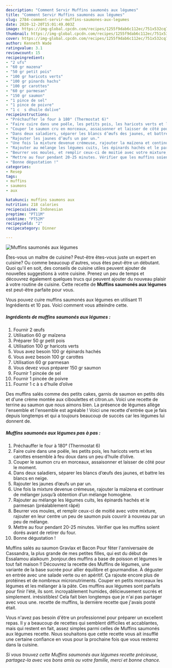 ```yaml
---
description: "Comment Servir Muffins saumonés aux légumes"
title: "Comment Servir Muffins saumonés aux légumes"
slug: 2784-comment-servir-muffins-saumones-aux-legumes
date: 2020-12-20T15:01:49.003Z
image: https://img-global.cpcdn.com/recipes/1255f9dab6c112ec/751x532cq70/muffins-saumones-aux-legumes-photo-principale-de-la-recette.jpg
thumbnail: https://img-global.cpcdn.com/recipes/1255f9dab6c112ec/751x532cq70/muffins-saumones-aux-legumes-photo-principale-de-la-recette.jpg
cover: https://img-global.cpcdn.com/recipes/1255f9dab6c112ec/751x532cq70/muffins-saumones-aux-legumes-photo-principale-de-la-recette.jpg
author: Kenneth Wade
ratingvalue: 3.1
reviewcount: 15
recipeingredient:
- "2 ufs"
- "60 gr mazena"
- "50 gr petit pois"
- "100 gr haricots verts"
- "100 gr pinards hachs"
- "100 gr carottes"
- "60 gr parmesan"
- "150 gr saumon"
- "1 pince de sel"
- "1 pince de poivre"
- "1 c  s dhuile dolive"
recipeinstructions:
- "Préchauffer le four à 180° (Thermostat 6)"
- "Faire cuire dans une poêle, les petits pois, les haricots verts et les carottes ensemble à feu doux dans un peu d’huile d’olive."
- "Couper le saumon cru en morceaux, assaisonner et laisser de côté pour le moment."
- "Dans deux saladiers, séparer les blancs d’œufs des jaunes, et battre les blancs en neige."
- "Rajouter les jaunes d’œufs un par un."
- "Une fois la mixture devenue crémeuse, rajouter la maïzena et continuer de mélanger jusqu’à obtention d’un mélange homogène."
- "Rajouter au mélange les légumes cuits, les épinards hachés et le parmesan (préalablement râpé)"
- "Beurrer vos moules, et remplir ceux-ci de moitié avec votre mixture, rajouter en leur centre un peu de saumon puis couvrir à nouveau par un peu de mélange."
- "Mettre au four pendant 20-25 minutes. Vérifier que les muffins soient dorés avant de retirer du four."
- "Bonne dégustation !"
categories:
- Resep
tags:
- muffins
- saumons
- aux

katakunci: muffins saumons aux 
nutrition: 218 calories
recipecuisine: Indonesian
preptime: "PT11M"
cooktime: "PT52M"
recipeyield: "2"
recipecategory: Dinner

---
```



![Muffins saumonés aux légumes](https://img-global.cpcdn.com/recipes/1255f9dab6c112ec/751x532cq70/muffins-saumones-aux-legumes-photo-principale-de-la-recette.jpg)

Êtes-vous un maître de cuisine? Peut-être êtes-vous juste un expert en cuisine? Ou comme beaucoup d'autres, vous êtes peut-être un débutant. Quoi qu'il en soit, des conseils de cuisine utiles peuvent ajouter de nouvelles suggestions à votre cuisine. Prenez un peu de temps et découvrez également quelques trucs qui peuvent ajouter du nouveau plaisir à votre routine de cuisine. Cette recette de <strong> Muffins saumonés aux légumes </strong> est peut-être parfaite pour vous.

<!--inarticleads1-->

Vous pouvez cuire muffins saumonés aux légumes en utilisant 11 Ingrédients et 10 pas. Voici comment vous atteindre cette.

##### Ingrédients de muffins saumonés aux légumes :

1. Fournir 2 œufs
1. Utilisation 60 gr maïzena
1. Préparer 50 gr petit pois
1. Utilisation 100 gr haricots verts
1. Vous avez besoin 100 gr épinards hachés
1. Vous avez besoin 100 gr carottes
1. Utilisation 60 gr parmesan
1. Vous devez vous préparer 150 gr saumon
1. Fournir 1 pincée de sel
1. Fournir 1 pincée de poivre
1. Fournir 1 c à s d’huile d’olive


Des muffins salés comme des petits cakes, garnis de saumon en petits dés et d&#39;une crème montée aux ciboulettes et citron.un. Voici une recette de terrine au saumon que nous aimons bien. La présence de légumes allège l&#39;ensemble et l&#39;ensemble est agréable ! Voici une recette d&#39;entrée que je fais depuis longtemps et qui a toujours beaucoup de succès car les légumes lui donnent de. 

<!--inarticleads2-->

##### Muffins saumonés aux légumes pas à pas :

1. Préchauffer le four à 180° (Thermostat 6)
1. Faire cuire dans une poêle, les petits pois, les haricots verts et les carottes ensemble à feu doux dans un peu d’huile d’olive.
1. Couper le saumon cru en morceaux, assaisonner et laisser de côté pour le moment.
1. Dans deux saladiers, séparer les blancs d’œufs des jaunes, et battre les blancs en neige.
1. Rajouter les jaunes d’œufs un par un.
1. Une fois la mixture devenue crémeuse, rajouter la maïzena et continuer de mélanger jusqu’à obtention d’un mélange homogène.
1. Rajouter au mélange les légumes cuits, les épinards hachés et le parmesan (préalablement râpé)
1. Beurrer vos moules, et remplir ceux-ci de moitié avec votre mixture, rajouter en leur centre un peu de saumon puis couvrir à nouveau par un peu de mélange.
1. Mettre au four pendant 20-25 minutes. Vérifier que les muffins soient dorés avant de retirer du four.
1. Bonne dégustation !


Muffins salés au saumon Gravlax et Bacon Pour fêter l&#39;anniversaire de Cassandra, la plus grande de mes petites filles, qui est du début de Essalamou alaikoum ,bonjour.des muffins a base de poisson et légumes le tout fait maison !! Découvrez la recette des Muffins de légumes, une variante de la base sucrée pour allier équilibre et gourmandise. À déguster en entrée avec une salade verte ou en apéritif. Ça rajoute encore plus de protéines et de nombreux micronutriments. Couper en petits morceaux les légumes et les mélanger à la pâte. Ces muffins aux légumes sont parfaits pour finir l&#39;été, ils sont. incroyablement humides, délicieusement sucrés et simplement. irrésistibles! Cela fait bien longtemps que je n&#39;ai pas partager avec vous une. recette de muffins, la dernière recette que j&#39;avais posté était. 

<!--inarticleads1-->

<p>
Vous n'avez pas besoin d'être un professionnel pour préparer un excellent repas. Il y a beaucoup de recettes qui semblent difficiles et accablantes, mais qui restent en fait, assez simples parmi celles de Muffins saumonés aux légumes recette. Nous souhaitons que cette recette vous ait insufflé une certaine confiance en vous pour la prochaine fois que vous resterez dans la cuisine.
</p>

<p>
<i>Si vous trouvez cette Muffins saumonés aux légumes recette précieuse, partagez-la avec vos bons amis ou votre famille, merci et bonne chance.</i>
</p>
